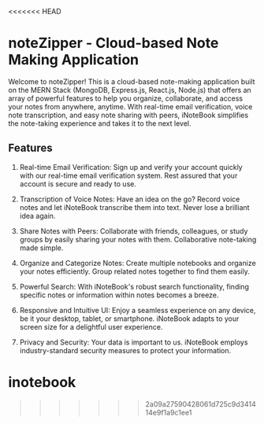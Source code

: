 <<<<<<< HEAD
# noteZipper - Cloud-based Note Making Application

Welcome to noteZipper! This is a cloud-based note-making application built on the MERN Stack (MongoDB, Express.js, React.js, Node.js) that offers an array of powerful features to help you organize, collaborate, and access your notes from anywhere, anytime. With real-time email verification, voice note transcription, and easy note sharing with peers, iNoteBook simplifies the note-taking experience and takes it to the next level.

## Features

1. Real-time Email Verification: Sign up and verify your account quickly with our real-time email verification system. Rest assured that your account is secure and ready to use.

2. Transcription of Voice Notes: Have an idea on the go? Record voice notes and let iNoteBook transcribe them into text. Never lose a brilliant idea again.

3. Share Notes with Peers: Collaborate with friends, colleagues, or study groups by easily sharing your notes with them. Collaborative note-taking made simple.

4. Organize and Categorize Notes: Create multiple notebooks and organize your notes efficiently. Group related notes together to find them easily.

5. Powerful Search: With iNoteBook's robust search functionality, finding specific notes or information within notes becomes a breeze.

6. Responsive and Intuitive UI: Enjoy a seamless experience on any device, be it your desktop, tablet, or smartphone. iNoteBook adapts to your screen size for a delightful user experience.

7. Privacy and Security: Your data is important to us. iNoteBook employs industry-standard security measures to protect your information.
# inotebook
>>>>>>> 2a09a27590428061d725c9d341414e9f1a9c1ee1
